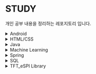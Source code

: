 # STUDY
 개인 공부 내용을 정리하는 레포지토리 입니다.
 
<details>
 <summary>Android</summary>

## Language
![Java](https://img.shields.io/badge/java-%23ED8B00.svg?style=for-the-badge&logo=java&logoColor=white)
![Android](https://img.shields.io/badge/Android-3DDC84.svg?style=for-the-badge&logo=Android&logoColor=white)

## Tools
![Android Studio](https://img.shields.io/badge/Android%20Studio-3DDC84.svg?style=for-the-badge&logo=Android-Studio&logoColor=white)
</details>

<details>
 <summary>HTML/CSS</summary>

## Tools
![WebStorm](https://img.shields.io/badge/webstorm-143?style=for-the-badge&logo=webstorm&logoColor=white&color=black)
![Visual Studio Code](https://img.shields.io/badge/Visual%20Studio%20Code-0078d7.svg?style=for-the-badge&logo=visual-studio-code&logoColor=white)
</details>

<details>
 <summary>Java</summary>
 
## Language
![Java](https://img.shields.io/badge/java-%23ED8B00.svg?style=for-the-badge&logo=java&logoColor=white)
## Tools
![Eclipse](https://img.shields.io/badge/Eclipse-FE7A16.svg?style=for-the-badge&logo=Eclipse&logoColor=white)
</details>

<details>
 <summary>Machine Learning</summary>
 
## Language
![Python](https://img.shields.io/badge/python-3670A0?style=for-the-badge&logo=python&logoColor=ffdd54)
 ## Tools
![PyCharm](https://img.shields.io/badge/pycharm-143?style=for-the-badge&logo=pycharm&logoColor=black&color=black&labelColor=green)
![Jupyter Notebook](https://img.shields.io/badge/jupyter-%23FA0F00.svg?style=for-the-badge&logo=jupyter&logoColor=white)
</details>

<details>
 <summary>Spring</summary>

## Language
![Apache Maven](https://img.shields.io/badge/Apache%20Maven-C71A36?style=for-the-badge&logo=Apache%20Maven&logoColor=white)
![Apache Tomcat](https://img.shields.io/badge/apache%20tomcat-%23F8DC75.svg?style=for-the-badge&logo=apache-tomcat&logoColor=black)
![HTML5](https://img.shields.io/badge/html5-%23E34F26.svg?style=for-the-badge&logo=html5&logoColor=white)
![CSS3](https://img.shields.io/badge/css3-%231572B6.svg?style=for-the-badge&logo=css3&logoColor=white)
![Postgres](https://img.shields.io/badge/postgres-%23316192.svg?style=for-the-badge&logo=postgresql&logoColor=white)
</details>

<details>
 <summary>SQL</summary>

## Language
![Postgres](https://img.shields.io/badge/postgres-%23316192.svg?style=for-the-badge&logo=postgresql&logoColor=white)
## Tools
![DataGrip](https://img.shields.io/badge/DataGrip-000000.svg?style=for-the-badge&logo=DataGrip&logoColor=white)
</details>


<details>
 <summary>TFT_eSPI Library</summary>

  스터디
</details>
